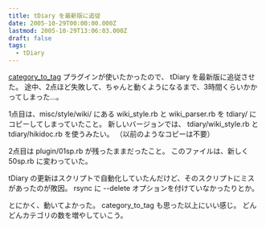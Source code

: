 ```yaml
---
title: tDiary を最新版に追従
date: 2005-10-29T00:00:00.000Z
lastmod: 2005-10-29T13:06:03.000Z
draft: false
tags:
  - tDiary
---
```


[category\_to\_tag](http://tdiary-users.sourceforge.jp/cgi-bin/wiki.cgi?category_to_tag.rb) プラグインが使いたかったので、 tDiary を最新版に追従させた。 途中、2点ほど失敗して、ちゃんと動くようになるまで、3時間くらいかかってしまった…。

1点目は、misc/style/wiki/ にある wiki\_style.rb と wiki\_parser.rb を tdiary/ にコピーしてしまっていたこと。 新しいバージョンでは、 tdiary/wiki\_style.rb と tdiary/hikidoc.rb を使うみたい。 （以前のようなコピーは不要）

2点目は plugin/01sp.rb が残ったままだったこと。 このファイルは、新しく 50sp.rb に変わっていた。

tDiary の更新はスクリプトで自動化していたんだけど、そのスクリプトにミスがあったのが敗因。 rsync に --delete オプションを付けていなかったりとか。

とにかく、動いてよかった。 category\_to\_tag も思った以上にいい感じ。 どんどんカテゴリの数を増やしていこう。
